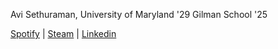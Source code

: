 Avi Sethuraman, University of Maryland '29
Gilman School '25


[Spotify](https://open.spotify.com/user/hdgmh466l72us55fm9nkmvgur?si=b0930eef0cbe4c0b) | [Steam](https://steamcommunity.com/profiles/76561199054575728/) | [Linkedin](https://www.linkedin.com/in/avi-sethuraman-387bb4349/)
<!--
**AviSethuraman/AviSethuraman** is a ✨ _special_ ✨ repository because its `README.md` (this file) appears on your GitHub profile.

Here are some ideas to get you started:

- 🔭 I’m currently working on ...
- 🌱 I’m currently learning ...
- 👯 I’m looking to collaborate on ...
- 🤔 I’m looking for help with ...
- 💬 Ask me about ...
- 📫 How to reach me: ...
- 😄 Pronouns: ...
- ⚡ Fun fact: ...
-->
